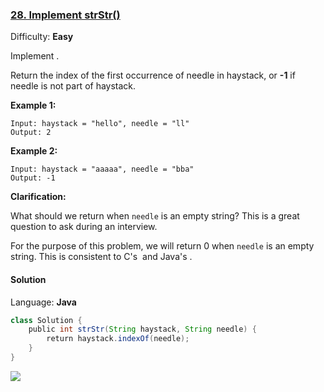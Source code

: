 ### [28\. Implement strStr()](https://leetcode.com/problems/implement-strstr/)

Difficulty: **Easy**


Implement .

Return the index of the first occurrence of needle in haystack, or **-1** if needle is not part of haystack.

**Example 1:**

```
Input: haystack = "hello", needle = "ll"
Output: 2
```

**Example 2:**

```
Input: haystack = "aaaaa", needle = "bba"
Output: -1
```

**Clarification:**

What should we return when `needle` is an empty string? This is a great question to ask during an interview.

For the purpose of this problem, we will return 0 when `needle` is an empty string. This is consistent to C's  and Java's .


#### Solution

Language: **Java**

```java
class Solution {
    public int strStr(String haystack, String needle) {
        return haystack.indexOf(needle);
    }
}
```
![](https://ws1.sinaimg.cn/large/006tKfTcgy1g0zym83rlkj31180n40wa.jpg)